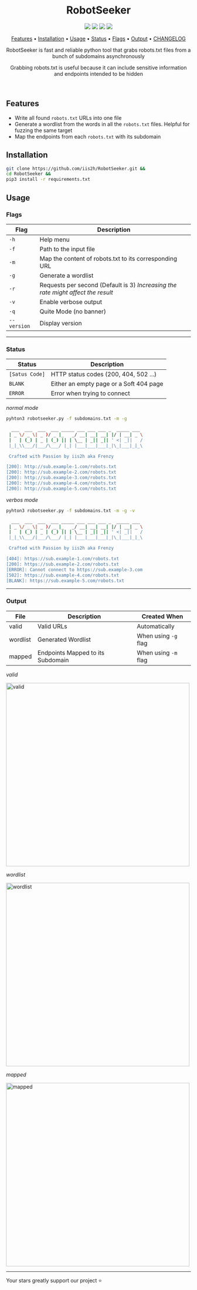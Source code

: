 <h1 align="center">
 RobotSeeker
<br>
</h1>

<p align="center">
  <a href="https://opensource.org/licenses/MIT"><img src="https://img.shields.io/github/license/iis2h/RobotSeeker.svg"></a>
  <a href="https://github.com/iis2h/RobotSeeker/releases"><img src="https://img.shields.io/github/v/tag/iis2h/RobotSeeker?label=version"></a>
  <a href="https://www.python.org"><img src="https://img.shields.io/github/languages/top/iis2h/RobotSeeker?color=15E245"></a>
  <a href="https://github.com/iis2h/RobotSeeker/issues"><img src="https://img.shields.io/badge/contributes-welcome-blue"></a>
</p>

<p align="center">
  <a href="#features">Features</a> •
  <a href="#installation">Installation</a> •
  <a href="#usage">Usage</a> •
  <a href="#status">Status</a> •
  <a href="#flags">Flags</a> •
  <a href="#output">Output</a> •
  <a href="https://raw.githubusercontent.com/iis2h/RobotSeeker/main/CHANGELOG.txt" target="_blank">CHANGELOG</a>
</p>


<p align="center">RobotSeeker is fast and reliable python tool that grabs robots.txt files from a bunch of subdomains asynchronously</p>

<p align="center">
Grabbing robots.txt is useful because it can include sensitive information and endpoints intended to be hidden
</p>

<br>

## Features

* Write all found `robots.txt` URLs into one file
* Generate a wordlist from the words in all the `robots.txt` files. Helpful for fuzzing the same target
* Map the endpoints from each `robots.txt` with its subdomain

## Installation

```bash
git clone https://github.com/iis2h/RobotSeeker.git &&
cd RobotSeeker &&
pip3 install -r requirements.txt
```

## Usage
### Flags
| Flag | Description
|---|---|
| `-h` | Help menu |
| `-f` | Path to the input file |
| `-m` | Map the content of robots.txt to its corresponding URL |
| `-g` | Generate a wordlist |
| `-r` | Requests per second (Default is 3) *Increasing the rate might affect the result* |
| `-v` | Enable verbose output |
| `-q` | Quite Mode (no banner) |
| `--version` | Display version |

---

### Status

| Status | Description |
|---|---|
| `[Satus Code]` | HTTP status codes (200, 404, 502 ...) |
| `BLANK` | Either an empty page or a Soft 404 page |
| `ERROR` | Error when trying to connect |

*normal mode*
```bash
pyhton3 robotseeker.py -f subdomains.txt -m -g
```
```bash
  ___  ___  ___  ___ _____ ___ ___ ___ _  _____ ___
 | _ \/ _ \| _ )/ _ |_   _/ __| __| __| |/ | __| _ \
 |   | (_) | _ | (_) || | \__ | _|| _|| ' <| _||   /
 |_|_\\___/|___/\___/ |_| |___|___|___|_|\_|___|_|_\

 Crafted with Passion by iis2h aka Frenzy

[200]: http://sub.example-1.com/robots.txt
[200]: http://sub.example-2.com/robots.txt
[200]: http://sub.example-3.com/robots.txt
[200]: http://sub.example-4.com/robots.txt
[200]: http://sub.example-5.com/robots.txt
```

*verbos mode*
```bash
pyhton3 robotseeker.py -f subdomains.txt -m -g -v
```
```bash
  ___  ___  ___  ___ _____ ___ ___ ___ _  _____ ___
 | _ \/ _ \| _ )/ _ |_   _/ __| __| __| |/ | __| _ \
 |   | (_) | _ | (_) || | \__ | _|| _|| ' <| _||   /
 |_|_\\___/|___/\___/ |_| |___|___|___|_|\_|___|_|_\

 Crafted with Passion by iis2h aka Frenzy

[404]: https://sub.example-1.com/robots.txt
[200]: https://sub.example-2.com/robots.txt
[ERROR]: Cannot connect to https://sub.example-3.com
[502]: https://sub.example-4.com/robots.txt
[BLANK]: https://sub.example-5.com/robots.txt
```

---

### Output
| File | Description | Created When |
|---|---|---|
| valid | Valid URLs | Automatically |
| wordlist | Generated Wordlist | When using `-g` flag |
| mapped | Endpoints Mapped to its Subdomain | When using `-m` flag |

*valid*
<p><img width="500" alt="valid" src="https://github.com/iis2h/RobotSeeker/assets/43062742/4117d68f-21c3-48b9-abac-2370784f2fde"></p>

*wordlist*
<p><img width="500" alt="wordlist" src="https://github.com/iis2h/RobotSeeker/assets/43062742/061146ee-5fa3-4953-9803-09863e14bd2c"></p>

*mapped*
<p><img width="500" alt="mapped" src="https://github.com/iis2h/RobotSeeker/assets/43062742/db0f385f-583f-495d-a8c0-6a6206411b9f"></p>

---
 Your stars greatly support our project ⭐ 

